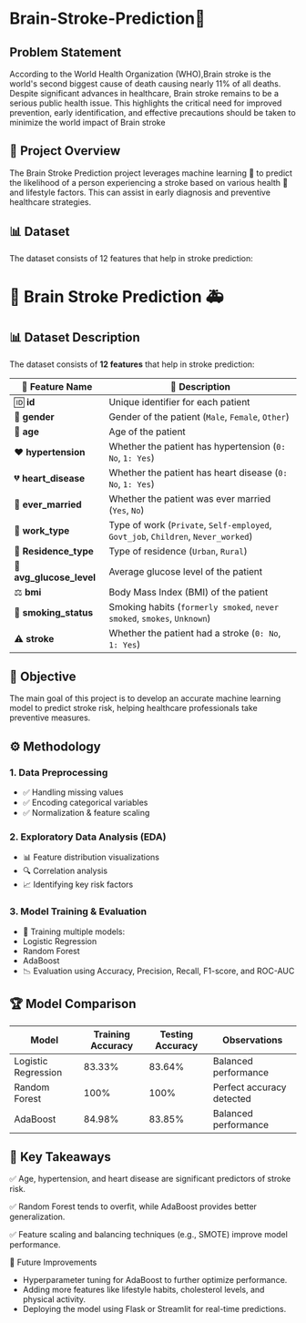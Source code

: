 # Brain-Stroke-Prediction🧠
## Problem Statement 
According to the World Health Organization (WHO),Brain stroke is the world's second biggest cause of death causing nearly 11% of all deaths. Despite significant advances in healthcare, Brain stroke remains to be a serious public health issue. This highlights the critical need for improved prevention, early identification, and effective precautions should be taken  to minimize the world impact of Brain stroke
## 📌 Project Overview
The Brain Stroke Prediction project leverages machine learning 🤖 to predict the likelihood of a person experiencing a stroke based on various health 🏥 and lifestyle factors. This can assist in early diagnosis and preventive healthcare strategies.
## 📊 Dataset
The dataset consists of 12 features that help in stroke prediction:
# 🧠 Brain Stroke Prediction 🚑

## 📊 Dataset Description  
The dataset consists of **12 features** that help in stroke prediction:  

| 🔢 Feature Name        | 📌 Description |
|--------------------|--------------|
| 🆔 **id**                  | Unique identifier for each patient  |
| 🚻 **gender**              | Gender of the patient (`Male`, `Female`, `Other`)  |
| 🎂 **age**                 | Age of the patient  |
| ❤️ **hypertension**        | Whether the patient has hypertension (`0: No`, `1: Yes`)  |
| 💔 **heart_disease**       | Whether the patient has heart disease (`0: No`, `1: Yes`)  |
| 💍 **ever_married**        | Whether the patient was ever married (`Yes`, `No`)  |
| 🏢 **work_type**           | Type of work (`Private`, `Self-employed`, `Govt_job`, `Children`, `Never_worked`)  |
| 🏡 **Residence_type**      | Type of residence (`Urban`, `Rural`)  |
| 🍬 **avg_glucose_level**   | Average glucose level of the patient  |
| ⚖️ **bmi**                 | Body Mass Index (BMI) of the patient  |
| 🚬 **smoking_status**      | Smoking habits (`formerly smoked`, `never smoked`, `smokes`, `Unknown`)  |
| ⚠️ **stroke**              | Whether the patient had a stroke (`0: No`, `1: Yes`)  |

## 🎯 Objective
The main goal of this project is to develop an accurate machine learning model to predict stroke risk, helping healthcare professionals take preventive measures.
## ⚙️ Methodology
### 1. Data Preprocessing
* ✅ Handling missing values
* ✅ Encoding categorical variables
* ✅ Normalization & feature scaling

### 2. Exploratory Data Analysis (EDA)
* 📊 Feature distribution visualizations
* 🔍 Correlation analysis
* 📈 Identifying key risk factors

### 3. Model Training & Evaluation
* 🤖 Training multiple models:
* Logistic Regression
* Random Forest
* AdaBoost
* 📉 Evaluation using Accuracy, Precision, Recall, F1-score, and ROC-AUC
## 🏆 Model Comparison

| Model                | Training Accuracy | Testing Accuracy | Observations           |
|----------------------|------------------|------------------|------------------------|
| Logistic Regression | 83.33%            | 83.64%             | Balanced performance     |
| Random Forest       | 100%              | 100%                  | Perfect accuracy detected                |
| AdaBoost           | 84.98%             | 83.85%             | Balanced performance                 |

## 📌 Key Takeaways
✅ Age, hypertension, and heart disease are significant predictors of stroke risk.

✅ Random Forest tends to overfit, while AdaBoost provides better generalization.

✅ Feature scaling and balancing techniques (e.g., SMOTE) improve model performance.

🚀 Future Improvements
* Hyperparameter tuning for AdaBoost to further optimize performance.
* Adding more features like lifestyle habits, cholesterol levels, and physical activity.
* Deploying the model using Flask or Streamlit for real-time predictions.
